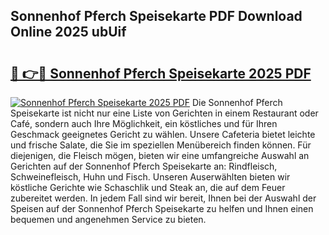 ## Sonnenhof Pferch Speisekarte PDF Download Online 2025 ubUif

# <h2><a href="http://gcb1mr.nevu.top/?p=Sonnenhof+Pferch+Speisekarte">🔗 👉🔴 Sonnenhof Pferch Speisekarte 2025 PDF</a></h2>

[![Sonnenhof Pferch Speisekarte 2025 PDF](https://i.imgur.com/dBaPXMq.png)](http://gcb1mr.nevu.top/?p=Sonnenhof+Pferch+Speisekarte)
Die Sonnenhof Pferch Speisekarte ist nicht nur eine Liste von Gerichten in einem Restaurant oder Café, sondern auch Ihre Möglichkeit, ein köstliches und für Ihren Geschmack geeignetes Gericht zu wählen. Unsere Cafeteria bietet leichte und frische Salate, die Sie im speziellen Menübereich finden können. Für diejenigen, die Fleisch mögen, bieten wir eine umfangreiche Auswahl an Gerichten auf der Sonnenhof Pferch Speisekarte an: Rindfleisch, Schweinefleisch, Huhn und Fisch. Unseren Auserwählten bieten wir köstliche Gerichte wie Schaschlik und Steak an, die auf dem Feuer zubereitet werden. In jedem Fall sind wir bereit, Ihnen bei der Auswahl der Speisen auf der Sonnenhof Pferch Speisekarte zu helfen und Ihnen einen bequemen und angenehmen Service zu bieten.
